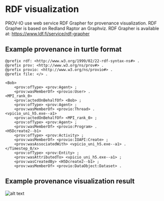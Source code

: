 # RDF visualization
PROV-IO use web service RDF Grapher for provenance visualization. 
RDF Grapher is based on Redland Raptor an Graphviz.
RDF Grapher is available at: https://www.ldf.fi/service/rdf-grapher
## Example provenance in turtle format
```
@prefix rdf: <http://www.w3.org/1999/02/22-rdf-syntax-ns#> .
@prefix prov: <http://www.w3.org/ns/prov#> .
@prefix provio: <http://www.w3.org/ns/provio#> .
@prefix file: </> .

<Bob>
    <prov:ofType> <prov:Agent> ;
    <prov:wasMemberOf> <provio:User> .
<MPI_rank_0>
    <prov:actedOnBehalfOf> <Bob> ;
    <prov:ofType> <prov:Agent> ;
    <prov:wasMemberOf> <provio:Thread> .
<vpicio_uni_h5.exe--a1>
    <prov:actedOnBehalfOf> <MPI_rank_0> ;
    <prov:ofType> <prov:Agent> ;
    <prov:wasMemberOf> <provio:Program> .
<H5Dcreate2--b1>
    <prov:ofType> <prov:Activity> ;
    <prov:wasMemberOf> <provio:IOAPI:Create> ;
    <prov:wasAssociatedWith> <vpicio_uni_h5.exe--a1> .
</Timestep_0/x>
    <prov:ofType> <prov:Entity> ;
    <prov:wasAttributedTo> <vpicio_uni_h5.exe--a1> ;
    <prov:wasCreatedBy> <H5Dcreate2--b1> ;
    <prov:wasMemberOf> <provio:DataObject:Dataset> .
```
## Example provenance visualization result
![alt text](https://github.com/hpc-io/prov-io/blob/master/user_engine/visualizer/example_prov.png)



